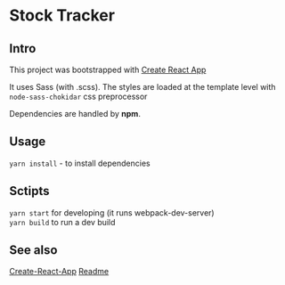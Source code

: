 # Stock Tracker

## Intro 
This project was bootstrapped with [Create React App](https://github.com/facebook/create-react-app)

It uses Sass (with .scss). The styles are loaded at the template level with `node-sass-chokidar` css preprocessor

Dependencies are handled by **npm**.

## Usage
`yarn install` - to install dependencies

## Sctipts 
`yarn start` for developing (it runs webpack-dev-server)  
`yarn build` to run a dev build  

## See also
[Create-React-App](CRA.md)
[Readme](./README.md)
